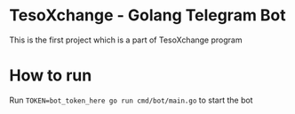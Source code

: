 # TesoXchange - Golang Telegram Bot

This is the first project which is a part of TesoXchange program

# How to run

Run `TOKEN=bot_token_here go run cmd/bot/main.go` to start the bot
